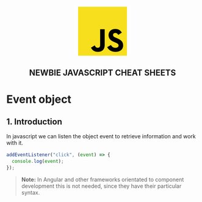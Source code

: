 <p  align="center">
    <img src="../assets/img/icon.jpg"/>
</p>
<h2 align="center"><strong>NEWBIE JAVASCRIPT CHEAT SHEETS</strong></h2>

# Event object

## 1. Introduction

In javascript we can listen the object event to retrieve information and work with it.

```js
addEventListener("click", (event) => {
  console.log(event);
});
```

> **Note:** In Angular and other frameworks orientated to component development this is not needed, since they have their particular syntax.
